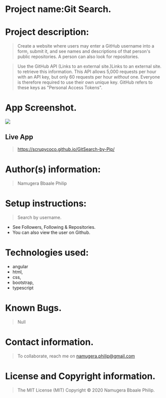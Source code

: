 
# Project name:Git Search.

# Project description:
> Create a website where users may enter a GitHub username into a form, submit it, and see names and descriptions of that       person's public repositories. A person can also look for repositories.

>  Use the GitHub API (Links to an external site.)Links to an external site. to retrieve this information. This API allows        5,000 requests per hour with an API key, but only 60 requests per hour _without_ one. Everyone is therefore required to use    their own unique key. GitHub refers to these keys as "Personal Access Tokens".

# App Screenshot.
<img src="https://github.com/scrupycoco/GitSearch-by-Pip/blob/master/src/assets/Screenshot%20.png">

## Live App
> https://scrupycoco.github.io/GitSearch-by-Pip/

# Author(s) information: 
> Namugera Bbaale Philip

# Setup instructions:
> Search by username.
* See Followers, Following & Repositories.
* You can also view the user on Github.

# Technologies used: 
* angular
* html, 
* css, 
* bootstrap, 
* typescript
 
 # Known Bugs.
 > Null
 
# Contact information.
> To collaborate, reach me on namugera.philip@gmail.com

# License and Copyright information.
> The MIT License (MIT) Copyright © 2020 Namugera Bbaale Philip.

